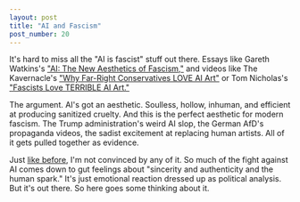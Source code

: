 ```yaml
---
layout: post
title: "AI and Fascism"
post_number: 20
---
```


It's hard to miss all the "AI is fascist" stuff out there. Essays like Gareth Watkins's ["AI: The New Aesthetics of Fascism,"](https://newsocialist.org.uk/transmissions/ai-the-new-aesthetics-of-fascism/) and videos like The Kavernacle's ["Why Far-Right Conservatives LOVE AI Art"](https://www.youtube.com/watch?v=jQkAETsgVN4) or Tom Nicholas's ["Fascists Love TERRIBLE AI Art."](https://www.youtube.com/watch?v=mrfyTSwgfzw)

The argument. AI's got an aesthetic. Soulless, hollow, inhuman, and efficient at producing sanitized cruelty. And this is the perfect aesthetic for modern fascism. The Trump administration's weird AI slop, the German AfD's propaganda videos, the sadist excitement at replacing human artists. All of it gets pulled together as evidence.

Just [like before](/post-14), I'm not convinced by any of it. So much of the fight against AI comes down to gut feelings about "sincerity and authenticity and the human spark." It's just emotional reaction dressed up as political analysis. But it's out there. So here goes some thinking about it.